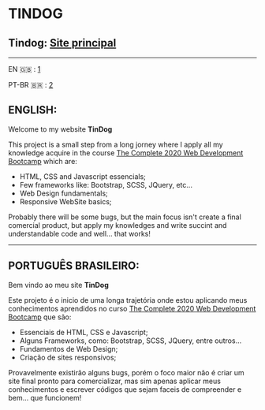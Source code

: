 # TINDOG
Tindog: [Site principal](src/index.html)
---
---
EN 🇬🇧 : [1](##ENGLISH:)

PT-BR 🇧🇷 : [2](##PORTUGUÊS-BRASILEIRO:)


## ENGLISH:

Welcome to my website **TinDog**

This project is a small step from a long jorney where I apply all my knowledge acquire in the course [The Complete 2020 Web Development Bootcamp](https://www.udemy.com/course/the-complete-web-development-bootcamp) which are:

- HTML, CSS and Javascript essencials;
- Few frameworks like: Bootstrap, SCSS, JQuery, etc...
- Web Design fundamentals;
- Responsive WebSite basics;

Probably there will be some bugs, but the main focus isn't create a final comercial product, but apply my knowledges  and write succint and understandable code and well... that works!


---

## PORTUGUÊS BRASILEIRO:

Bem vindo ao meu site **TinDog**

Este projeto é o inicio de uma longa trajetória onde estou aplicando meus conhecimentos aprendidos no curso [The Complete 2020 Web Development Bootcamp](https://www.udemy.com/course/the-complete-web-development-bootcamp) que são:

- Essenciais de HTML, CSS e Javascript;
- Alguns Frameworks, como: Bootstrap, SCSS, JQuery, entre outros...
- Fundamentos de Web Design;
- Criação de sites responsivos;

Provavelmente existirão alguns bugs, porém o foco maior não é criar um site final pronto para comercializar, mas sim apenas aplicar meus conhecimentos e escrever códigos que sejam faceis de compreender e bem... que funcionem!
